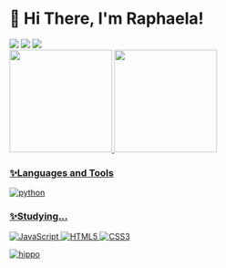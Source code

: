 # 🌸 Hi There, I'm Raphaela!

<div>
<a href = "mailto:rapha.olm@gmail.com"><img loading="lazy" src="https://img.shields.io/badge/Gmail-D14836?style=for-the-badge&logo=gmail&logoColor=white" target="_blank"></a>
<a href="https://www.instagram.com/rapha.olm/" target="_blank"><img loading="lazy" src="https://img.shields.io/badge/-Instagram-%23E4405F?style=for-the-badge&logo=instagram&logoColor=white" target="_blank"></a>
<a href="https://www.linkedin.com/in/raphaela-olm-/" target="_blank"><img loading="lazy" src="https://img.shields.io/badge/-LinkedIn-%230077B5?style=for-the-badge&logo=linkedin&logoColor=white" target="_blank"></a> 
</div>

<div>
<a href="https://github.com/rapha-olm">
<img loading="lazy" height="180em" src="https://github-readme-stats.vercel.app/api/top-langs/?username=rapha-olm&layout=compact&langs_count=7&theme=radical"/>
<img loading="lazy" height="180em" src="https://github-readme-stats.vercel.app/api?username=rapha-olm&show_icons=true&theme=radical&include_all_commits=true&count_private=true"/>
</div>

### ✨Languages and Tools
<div style="display: inline">
  <img align="center" alt="python" src="https://img.shields.io/badge/Python-3776AB?style=for-the-badge&logo=python&logoColor=white" />
</div><br/>

### ✨Studying...
![JavaScript](https://img.shields.io/badge/javascript-%23323330.svg?style=for-the-badge&logo=javascript&logoColor=%23F7DF1E)
![HTML5](https://img.shields.io/badge/html5-%23E34F26.svg?style=for-the-badge&logo=html5&logoColor=white)
![CSS3](https://img.shields.io/badge/css3-%231572B6.svg?style=for-the-badge&logo=css3&logoColor=white)


![hippo](https://i.pinimg.com/originals/59/de/1d/59de1d22b3630a43486c62bb08a36503.gif)



